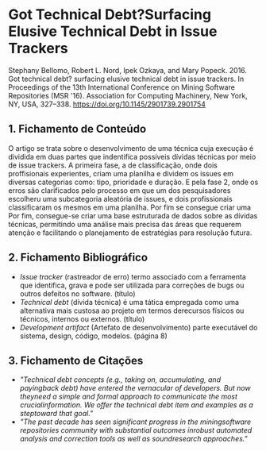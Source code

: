 # Got Technical Debt?Surfacing Elusive Technical Debt in Issue Trackers


Stephany Bellomo, Robert L. Nord, Ipek Ozkaya, and Mary Popeck. 2016. Got technical debt? surfacing elusive technical debt in issue trackers. In Proceedings of the 13th International Conference on Mining Software Repositories (MSR '16). Association for Computing Machinery, New York, NY, USA, 327–338. https://doi.org/10.1145/2901739.2901754

## 1. Fichamento de Conteúdo

O artigo se trata sobre o desenvolvimento de uma técnica cuja execução é dividida em duas partes que indentifica possíveis dívidas técnicas por meio de issue trackers. A primeira fase, a de classificação, onde dois proffisionais experientes, criam uma planilha e dividem os issues em diversas categorias como: tipo, prioridade e duração. E pela fase 2, onde os erros são clarificados pelo processo em que um dos pesquisadores escolheru uma subcategoria aleatória de issues, e dois profissionais classificaram os mesmos em uma planilha. Por fim se consegue criar uma Por fim, consegue-se criar uma base estruturada de dados sobre as dívidas técnicas, permitindo uma análise mais precisa das áreas que requerem atenção e facilitando o planejamento de estratégias para resolução futura.



## 2. Fichamento Bibliográfico 


* _Issue tracker_ (rastreador de erro) termo associado com a ferramenta que identifica, grava e pode ser utilizada para correções de bugs ou outros defeitos no software. (título)
* _Technical debt_ (dívida técnica) é uma tática empregada como uma alternativa mais custosa ao projeto em termos derecursos físicos ou técnicos, internos ou externos. (título)
* _Development artifact_ (Artefato de desenvolvimento) parte executável do sistema, design, código, modelos. (página 8)

## 3. Fichamento de Citações 


* _"Technical debt concepts (e.g., taking on, accumulating, and payingback debt) have entered the vernacular of developers. But now theyneed a simple and formal approach to communicate the most crucialinformation. We offer the technical debt item and examples as a steptoward that goal."_
* _"The past decade has seen significant progress in the miningsoftware repositories community with substantial outcomes inrobust automated analysis and correction tools as well as soundresearch approaches."_
